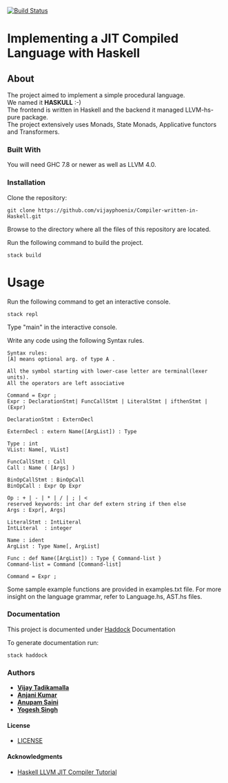 [![Build Status](https://travis-ci.com/vijayphoenix/Compiler-written-in-Haskell.svg?token=67qmZmyfex1ST6G5tpZK&branch=master)](https://travis-ci.com/vijayphoenix/Compiler-written-in-Haskell)

# Implementing a JIT Compiled Language with Haskell   

## About  

The project aimed to implement a simple procedural language.     
We named it **HASKULL** :-)  
The frontend is written in Haskell and the backend it managed LLVM-hs-pure package.   
The project extensively uses Monads, State Monads, Applicative functors and Transformers.  

### Built With  

You will need GHC 7.8 or newer as well as LLVM 4.0.  

### Installation  

Clone the repository:    

```
git clone https://github.com/vijayphoenix/Compiler-written-in-Haskell.git
```

Browse to the directory where all the files of this repository are located.  

Run the following command to build the project.  

```
stack build 
```
# Usage  

Run the following command to get an interactive console.  

```
stack repl
```
Type "main" in the interactive console.  

Write any code using the following Syntax rules.   

```
Syntax rules: 
[A] means optional arg. of type A .

All the symbol starting with lower-case letter are terminal(lexer units).
All the operators are left associative

Command = Expr ;
Expr : DeclarationStmt| FuncCallStmt | LiteralStmt | ifthenStmt | (Expr)

DeclarationStmt : ExternDecl

ExternDecl : extern Name([ArgList]) : Type 

Type : int 
VList: Name[, VList]

FuncCallStmt : Call 
Call : Name ( [Args] ) 

BinOpCallStmt : BinOpCall
BinOpCall : Expr Op Expr 

Op : + | - | * | / | ; | <
reserved keywords: int char def extern string if then else
Args : Expr[, Args]

LiteralStmt : IntLiteral 
IntLiteral  : integer

Name : ident
ArgList : Type Name[, ArgList]

Func : def Name([ArgList]) : Type { Command-list }
Command-list = Command [Command-list]

Command = Expr ;
```
Some sample example functions are provided in examples.txt file.
For more insight on the language grammar, refer to Language.hs, AST.hs files.    


### Documentation  

This project is documented under [Haddock](https://www.haskell.org/haddock/#Documentation) Documentation  

To generate documentation run:  

```
stack haddock
```

### Authors  

* [**Vijay Tadikamalla**](https://github.com/vijayphoenix)  
* [**Anjani Kumar**](https://github.com/anjani-1)  
* [**Anupam Saini**](https://github.com/anupamsaini98)  
* [**Yogesh Singh**](https://github.com/yo5sh)  

#### License  
* [LICENSE](LICENSE)  

#### Acknowledgments  
* [Haskell LLVM JIT Compiler Tutorial](http://www.stephendiehl.com/llvm)  
